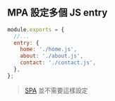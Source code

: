 ## MPA 設定多個 JS entry
```js
module.exports = {
  //...
  entry: {
    home: './home.js',
    about: './about.js',
    contact: './contact.js',
  },
};
```

> [SPA](SPA.md) 並不需要這樣設定